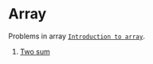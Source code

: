 # Array

Problems in array [`Introduction to array`](./MaximumSubarray.md).


1. [Two sum](./Twosum.md)
